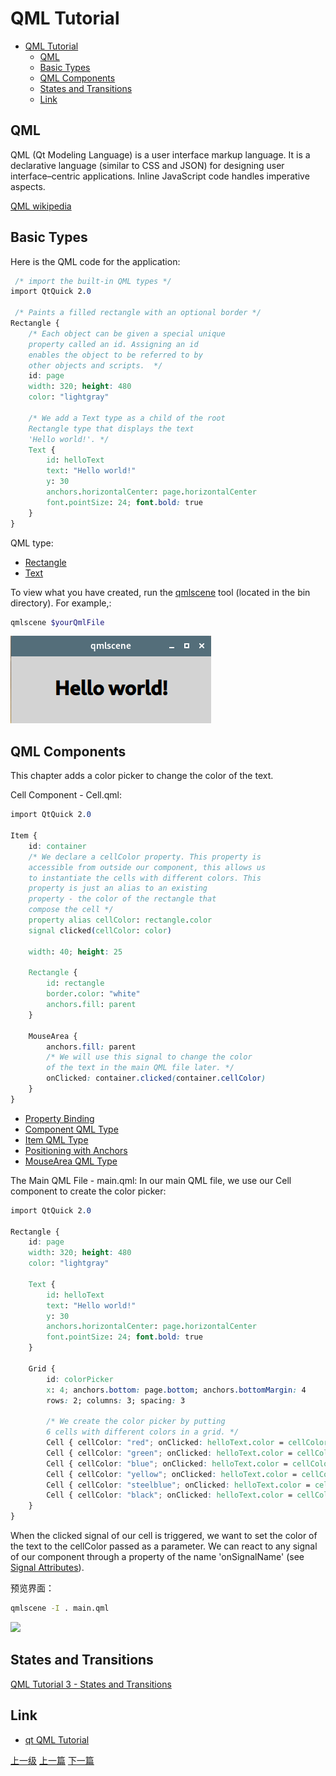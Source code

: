 # QML Tutorial


<!-- @import "[TOC]" {cmd="toc" depthFrom=1 depthTo=6 orderedList=false} -->

<!-- code_chunk_output -->

- [QML Tutorial](#qml-tutorial)
  - [QML](#qml)
  - [Basic Types](#basic-types)
  - [QML Components](#qml-components)
  - [States and Transitions](#states-and-transitions)
  - [Link](#link)

<!-- /code_chunk_output -->


## QML 
QML (Qt Modeling Language) is a user interface markup language. It is a declarative language (similar to CSS and JSON) for designing user interface–centric applications. Inline JavaScript code handles imperative aspects. 

[QML wikipedia](https://en.wikipedia.org/wiki/QML)

## Basic Types

Here is the QML code for the application:
```css
 /* import the built-in QML types */
import QtQuick 2.0

 /* Paints a filled rectangle with an optional border */
Rectangle {
    /* Each object can be given a special unique 
    property called an id. Assigning an id 
    enables the object to be referred to by 
    other objects and scripts.  */
    id: page
    width: 320; height: 480
    color: "lightgray"

    /* We add a Text type as a child of the root
    Rectangle type that displays the text
    'Hello world!'. */
    Text {
        id: helloText
        text: "Hello world!"
        y: 30
        anchors.horizontalCenter: page.horizontalCenter
        font.pointSize: 24; font.bold: true
    }
}
```

QML type:
* [Rectangle](https://doc.qt.io/qt-5/qml-qtquick-rectangle.html)
* [Text](https://doc.qt.io/qt-5/qml-qtquick-text.html)

To view what you have created, run the [qmlscene](https://doc.qt.io/qt-5/qtquick-qmlscene.html) tool (located in the bin directory). For example,:
```sh
qmlscene $yourQmlFile
```

![](../images/qml_202009121152_1.png)

## QML Components
This chapter adds a color picker to change the color of the text.

Cell Component - Cell.qml:
```css
import QtQuick 2.0

Item {
    id: container
    /* We declare a cellColor property. This property is
    accessible from outside our component, this allows us
    to instantiate the cells with different colors. This
    property is just an alias to an existing 
    property - the color of the rectangle that
    compose the cell */
    property alias cellColor: rectangle.color
    signal clicked(cellColor: color)

    width: 40; height: 25

    Rectangle {
        id: rectangle
        border.color: "white"
        anchors.fill: parent
    }

    MouseArea {
        anchors.fill: parent
        /* We will use this signal to change the color 
        of the text in the main QML file later. */
        onClicked: container.clicked(container.cellColor)
    }
}
```

* [Property Binding](https://doc.qt.io/qt-5/qtqml-syntax-propertybinding.html)
* [Component QML Type](https://doc.qt.io/qt-5/qml-qtqml-component.html)
* [Item QML Type](https://doc.qt.io/qt-5/qml-qtquick-item.html)
* [Positioning with Anchors](https://doc.qt.io/qt-5/qtquick-positioning-anchors.html)
* [MouseArea QML Type](https://doc.qt.io/qt-5/qml-qtquick-mousearea.html)

The Main QML File - main.qml:
In our main QML file, we use our Cell component to create the color picker:
```css
import QtQuick 2.0

Rectangle {
    id: page
    width: 320; height: 480
    color: "lightgray"

    Text {
        id: helloText
        text: "Hello world!"
        y: 30
        anchors.horizontalCenter: page.horizontalCenter
        font.pointSize: 24; font.bold: true
    }

    Grid {
        id: colorPicker
        x: 4; anchors.bottom: page.bottom; anchors.bottomMargin: 4
        rows: 2; columns: 3; spacing: 3

        /* We create the color picker by putting 
        6 cells with different colors in a grid. */
        Cell { cellColor: "red"; onClicked: helloText.color = cellColor }
        Cell { cellColor: "green"; onClicked: helloText.color = cellColor }
        Cell { cellColor: "blue"; onClicked: helloText.color = cellColor }
        Cell { cellColor: "yellow"; onClicked: helloText.color = cellColor }
        Cell { cellColor: "steelblue"; onClicked: helloText.color = cellColor }
        Cell { cellColor: "black"; onClicked: helloText.color = cellColor }
    }
}
```
When the clicked signal of our cell is triggered, we want to set the color of the text to the cellColor passed as a parameter. We can react to any signal of our component through a property of the name 'onSignalName' (see [Signal Attributes](https://doc.qt.io/qt-5/qtqml-syntax-objectattributes.html#signal-attributes)).

预览界面：
```sh
qmlscene -I . main.qml
```

![](../images/qml_202009121743_1.png)

## States and Transitions

[QML Tutorial 3 - States and Transitions](https://doc.qt.io/qt-5/qml-tutorial3.html)

 
## Link
* [qt QML Tutorial](https://doc.qt.io/qt-5/qml-tutorial.html)

[上一级](README.md)
[上一篇](deployqt.md)
[下一篇](qwt.md)
